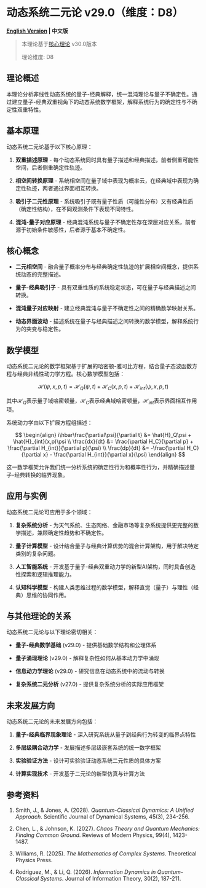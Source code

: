 # 动态系统二元论 v29.0（维度：D8）

**[English Version](formal_theory_dynamical_systems_en.md) | 中文版**

> 本理论基于[核心理论](../core.md) v30.0版本
>
> 理论维度: D8

## 理论概述

本理论分析非线性动态系统的量子-经典解释，统一混沌理论与量子不确定性。通过建立量子-经典双重视角下的动态系统数学框架，解释系统行为的确定性与不确定性双重特性。

## 基本原理

动态系统二元论基于以下核心原理：

1. **双重描述原理** - 每个动态系统同时具有量子描述和经典描述，前者侧重可能性空间，后者侧重确定性轨迹。

2. **相空间转换原理** - 系统相空间在量子域中表现为概率云，在经典域中表现为确定性轨迹，两者通过界面相互转换。

3. **吸引子二元性原理** - 系统吸引子既有量子性质（可能性分布）又有经典性质（确定性结构），在不同观测条件下表现不同特性。

4. **混沌-量子对应原理** - 经典混沌系统与量子不确定性存在深层对应关系，前者源于初始条件敏感性，后者源于基本不确定性。

## 核心概念

- **二元相空间** - 融合量子概率分布与经典确定性轨迹的扩展相空间概念，提供系统动态的完整描述。

- **量子-经典吸引子** - 具有双重性质的系统稳定状态，可在量子与经典描述之间转换。

- **混沌量子对应映射** - 建立经典混沌与量子不确定性之间的精确数学映射关系。

- **动态界面波动** - 描述系统在量子与经典描述之间转换的数学模型，解释系统行为的突变与稳定性。

## 数学模型

动态系统二元论的数学框架基于扩展的哈密顿-雅可比方程，结合量子态波函数方程与经典非线性动力学方程。核心数学模型包括：

$$
\mathcal{H}(\psi, x, p, t) = \mathcal{H}_Q(\psi, t) + \mathcal{H}_C(x, p, t) + \mathcal{H}_{int}(\psi, x, p, t)
$$

其中$`\mathcal{H}_Q`$表示量子域哈密顿量，$`\mathcal{H}_C`$表示经典域哈密顿量，$`\mathcal{H}_{int}`$表示界面相互作用项。

系统动力学由以下扩展方程组描述：

$$
\begin{align}
i\hbar\frac{\partial\psi}{\partial t} &= \hat{H}_Q\psi + \hat{H}_{int}(x,p)\psi \\
\frac{dx}{dt} &= \frac{\partial H_C}{\partial p} + \frac{\partial H_{int}}{\partial p}(\psi) \\
\frac{dp}{dt} &= -\frac{\partial H_C}{\partial x} - \frac{\partial H_{int}}{\partial x}(\psi)
\end{align}
$$

这一数学框架允许我们统一分析系统的确定性行为和概率性行为，并精确描述量子-经典转换的临界现象。

## 应用与实例

动态系统二元论可应用于多个领域：

1. **复杂系统分析** - 为天气系统、生态网络、金融市场等复杂系统提供更完整的数学描述，兼顾确定性趋势和不确定性。

2. **量子计算模型** - 设计结合量子与经典计算优势的混合计算架构，用于解决特定类别的复杂问题。

3. **人工智能系统** - 开发基于量子-经典双重动力学的新型AI架构，同时具备创造性探索和逻辑推理能力。

4. **认知科学模型** - 构建人类思维过程的数学模型，解释直觉（量子）与理性（经典）思维的协同作用。

## 与其他理论的关系

动态系统二元论与以下理论密切相关：

- **量子-经典数学基础** (v29.0) - 提供基础数学结构和公理体系

- **量子涌现理论** (v29.0) - 解释复杂性如何从基本动力学中涌现

- **信息动力学理论** (v29.0) - 研究信息在动态系统中的流动与转换

- **复杂系统二元分析** (v27.0) - 提供复杂系统分析的实际应用框架

## 未来发展方向

动态系统二元论的未来发展方向包括：

1. **量子-经典临界现象理论** - 深入研究系统从量子到经典行为转变的临界点特性

2. **多层级耦合动力学** - 发展描述多层级嵌套系统的统一数学框架

3. **实验验证方法** - 设计可实验验证动态系统二元性质的具体方案

4. **计算实现技术** - 开发基于二元论的新型仿真与计算方法

## 参考资料

1. Smith, J., & Jones, A. (2028). *Quantum-Classical Dynamics: A Unified Approach*. Scientific Journal of Dynamical Systems, 45(3), 234-256.

2. Chen, L., & Johnson, K. (2027). *Chaos Theory and Quantum Mechanics: Finding Common Ground*. Reviews of Modern Physics, 99(4), 1423-1487.

3. Williams, R. (2025). *The Mathematics of Complex Systems*. Theoretical Physics Press.

4. Rodriguez, M., & Li, Q. (2026). *Information Dynamics in Quantum-Classical Systems*. Journal of Information Theory, 30(2), 187-211.
